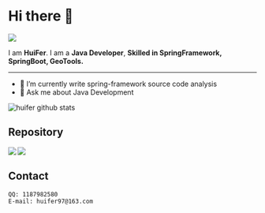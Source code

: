 
# Hi there 👋
[![](https://img.shields.io/badge/-@huifer-%23181717?style=flat-square&logo=github)](https://github.com/huifer)

I am **HuiFer**. I am a **Java Developer**,  **Skilled in SpringFramework, SpringBoot, GeoTools.**

---
- 🌱 I’m currently write spring-framework source code analysis
- 💬 Ask me about Java Development

![huifer github stats](https://github-readme-stats.vercel.app/api?username=huifer&show_icons=true&hide_border=true)


## Repository

<a href="https://github.com/huifer/tianditu-python">
  <img align="left" src="https://github-readme-stats.vercel.app/api/pin/?username=huifer&repo=tianditu-python" />
</a>
<a href="https://github.com/huifer/planar_algorithm">
  <img align="left" src="https://github-readme-stats.vercel.app/api/pin/?username=huifer&repo=planar_algorithm" />
</a>


<br/>

## Contact

	QQ: 1187982580
	E-mail: huifer97@163.com
